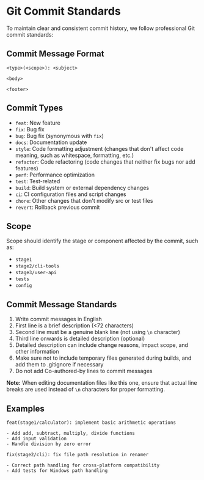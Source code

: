 # Git Commit Standards

To maintain clear and consistent commit history, we follow professional Git commit standards:

## Commit Message Format

```
<type>(<scope>): <subject>

<body>

<footer>
```

## Commit Types

- `feat`: New feature
- `fix`: Bug fix
- `bug`: Bug fix (synonymous with `fix`)
- `docs`: Documentation update
- `style`: Code formatting adjustment (changes that don't affect code meaning, such as whitespace, formatting, etc.)
- `refactor`: Code refactoring (code changes that neither fix bugs nor add features)
- `perf`: Performance optimization
- `test`: Test-related
- `build`: Build system or external dependency changes
- `ci`: CI configuration files and script changes
- `chore`: Other changes that don't modify src or test files
- `revert`: Rollback previous commit

## Scope

Scope should identify the stage or component affected by the commit, such as:

- `stage1`
- `stage2/cli-tools`
- `stage3/user-api`
- `tests`
- `config`

## Commit Message Standards

1. Write commit messages in English
2. First line is a brief description (<72 characters)
3. Second line must be a genuine blank line (not using `\n` character)
4. Third line onwards is detailed description (optional)
5. Detailed description can include change reasons, impact scope, and other information
6. Make sure not to include temporary files generated during builds, and add them to .gitignore if necessary
7. Do not add Co-authored-by lines to commit messages

**Note:** When editing documentation files like this one, ensure that actual line breaks are used instead of `\n` characters for proper formatting.

## Examples

```
feat(stage1/calculator): implement basic arithmetic operations

- Add add, subtract, multiply, divide functions
- Add input validation
- Handle division by zero error
```

```
fix(stage2/cli): fix file path resolution in renamer

- Correct path handling for cross-platform compatibility
- Add tests for Windows path handling
```
